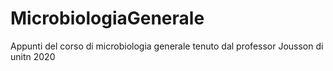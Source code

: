 # MicrobiologiaGenerale
Appunti del corso di microbiologia generale tenuto dal professor Jousson di unitn 2020
